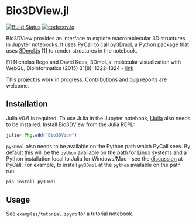 # Bio3DView.jl

[![Build Status](https://travis-ci.org/jgreener64/Bio3DView.jl.svg?branch=master)](https://travis-ci.org/jgreener64/Bio3DView.jl)
[![codecov.io](http://codecov.io/github/jgreener64/Bio3DView.jl/coverage.svg?branch=master)](http://codecov.io/github/jgreener64/Bio3DView.jl?branch=master)

Bio3DView provides an interface to explore macromolecular 3D structures in [Jupyter](http://jupyter.org) notebooks.
It uses [PyCall](https://github.com/JuliaPy/PyCall.jl) to call [py3Dmol](https://pypi.python.org/pypi/py3Dmol), a Python package that uses [3Dmol.js](http://3dmol.csb.pitt.edu) [1] to render structures in the notebook.

[1] Nicholas Rego and David Koes,
3Dmol.js: molecular visualization with WebGL,
Bioinformatics (2015) 31(8): 1322-1324 - [link](http://doi.org/10.1093/bioinformatics/btu829)

This project is work in progress.
Contributions and bug reports are welcome.

## Installation

Julia v0.6 is required.
To use Julia in the Jupyter notebook, [IJulia](https://github.com/JuliaLang/IJulia.jl) also needs to be installed.
Install Bio3DView from the Julia REPL:

```julia
julia> Pkg.add("Bio3DView")
```

`py3Dmol` also needs to be available on the Python path which PyCall sees.
By default this will be the `python` available on the path for Linux systems and a Python installation local to Julia for Windows/Mac - see the [discussion](https://github.com/JuliaPy/PyCall.jl#installation) at PyCall.
For example, to install `py3Dmol` at the `python` available on the path run:

```bash
pip install py3Dmol
```

## Usage

See `examples/tutorial.ipynb` for a tutorial notebook.
